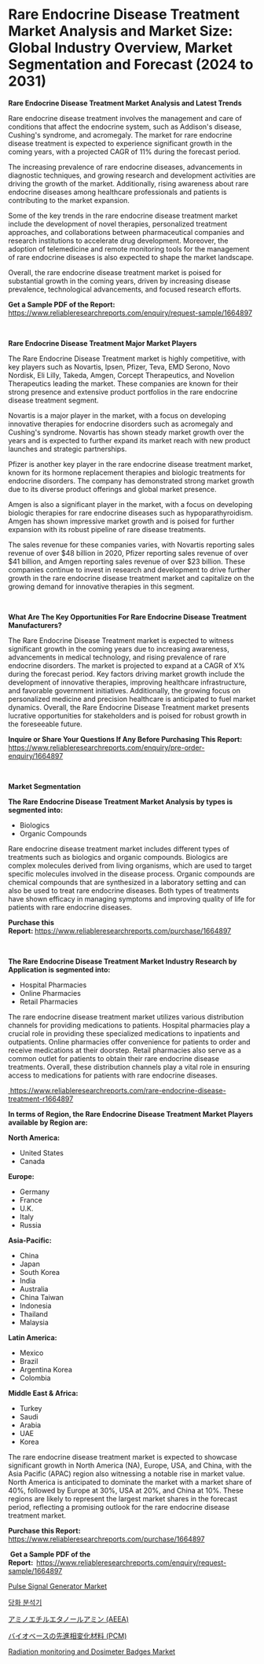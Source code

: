 <p><h1>Rare Endocrine Disease Treatment Market Analysis and Market Size: Global Industry Overview, Market Segmentation and Forecast (2024 to 2031)</h1></p><p><strong>Rare Endocrine Disease Treatment Market Analysis and Latest Trends</strong></p>
<p><p>Rare endocrine disease treatment involves the management and care of conditions that affect the endocrine system, such as Addison's disease, Cushing's syndrome, and acromegaly. The market for rare endocrine disease treatment is expected to experience significant growth in the coming years, with a projected CAGR of 11% during the forecast period.</p><p>The increasing prevalence of rare endocrine diseases, advancements in diagnostic techniques, and growing research and development activities are driving the growth of the market. Additionally, rising awareness about rare endocrine diseases among healthcare professionals and patients is contributing to the market expansion.</p><p>Some of the key trends in the rare endocrine disease treatment market include the development of novel therapies, personalized treatment approaches, and collaborations between pharmaceutical companies and research institutions to accelerate drug development. Moreover, the adoption of telemedicine and remote monitoring tools for the management of rare endocrine diseases is also expected to shape the market landscape.</p><p>Overall, the rare endocrine disease treatment market is poised for substantial growth in the coming years, driven by increasing disease prevalence, technological advancements, and focused research efforts.</p></p>
<p><strong>Get a Sample PDF of the Report:&nbsp;</strong> <a href="https://www.reliableresearchreports.com/enquiry/request-sample/1664897">https://www.reliableresearchreports.com/enquiry/request-sample/1664897</a></p>
<p>&nbsp;</p>
<p><strong>Rare Endocrine Disease Treatment Major Market Players</strong></p>
<p><p>The Rare Endocrine Disease Treatment market is highly competitive, with key players such as Novartis, Ipsen, Pfizer, Teva, EMD Serono, Novo Nordisk, Eli Lilly, Takeda, Amgen, Corcept Therapeutics, and Novelion Therapeutics leading the market. These companies are known for their strong presence and extensive product portfolios in the rare endocrine disease treatment segment.</p><p>Novartis is a major player in the market, with a focus on developing innovative therapies for endocrine disorders such as acromegaly and Cushing's syndrome. Novartis has shown steady market growth over the years and is expected to further expand its market reach with new product launches and strategic partnerships.</p><p>Pfizer is another key player in the rare endocrine disease treatment market, known for its hormone replacement therapies and biologic treatments for endocrine disorders. The company has demonstrated strong market growth due to its diverse product offerings and global market presence.</p><p>Amgen is also a significant player in the market, with a focus on developing biologic therapies for rare endocrine diseases such as hypoparathyroidism. Amgen has shown impressive market growth and is poised for further expansion with its robust pipeline of rare disease treatments.</p><p>The sales revenue for these companies varies, with Novartis reporting sales revenue of over $48 billion in 2020, Pfizer reporting sales revenue of over $41 billion, and Amgen reporting sales revenue of over $23 billion. These companies continue to invest in research and development to drive further growth in the rare endocrine disease treatment market and capitalize on the growing demand for innovative therapies in this segment.</p></p>
<p>&nbsp;</p>
<p><strong>What Are The Key Opportunities For Rare Endocrine Disease Treatment Manufacturers?</strong></p>
<p><p>The Rare Endocrine Disease Treatment market is expected to witness significant growth in the coming years due to increasing awareness, advancements in medical technology, and rising prevalence of rare endocrine disorders. The market is projected to expand at a CAGR of X% during the forecast period. Key factors driving market growth include the development of innovative therapies, improving healthcare infrastructure, and favorable government initiatives. Additionally, the growing focus on personalized medicine and precision healthcare is anticipated to fuel market dynamics. Overall, the Rare Endocrine Disease Treatment market presents lucrative opportunities for stakeholders and is poised for robust growth in the foreseeable future.</p></p>
<p><strong>Inquire or Share Your Questions If Any Before Purchasing This Report:</strong> <a href="https://www.reliableresearchreports.com/enquiry/pre-order-enquiry/1664897">https://www.reliableresearchreports.com/enquiry/pre-order-enquiry/1664897</a></p>
<p>&nbsp;</p>
<p><strong>Market Segmentation</strong></p>
<p><strong>The Rare Endocrine Disease Treatment Market Analysis by types is segmented into:</strong></p>
<p><ul><li>Biologics</li><li>Organic Compounds</li></ul></p>
<p><p>Rare endocrine disease treatment market includes different types of treatments such as biologics and organic compounds. Biologics are complex molecules derived from living organisms, which are used to target specific molecules involved in the disease process. Organic compounds are chemical compounds that are synthesized in a laboratory setting and can also be used to treat rare endocrine diseases. Both types of treatments have shown efficacy in managing symptoms and improving quality of life for patients with rare endocrine diseases.</p></p>
<p><strong>Purchase this Report:&nbsp;</strong><a href="https://www.reliableresearchreports.com/purchase/1664897">https://www.reliableresearchreports.com/purchase/1664897</a></p>
<p>&nbsp;</p>
<p><strong>The Rare Endocrine Disease Treatment Market Industry Research by Application is segmented into:</strong></p>
<p><ul><li>Hospital Pharmacies</li><li>Online Pharmacies</li><li>Retail Pharmacies</li></ul></p>
<p><p>The rare endocrine disease treatment market utilizes various distribution channels for providing medications to patients. Hospital pharmacies play a crucial role in providing these specialized medications to inpatients and outpatients. Online pharmacies offer convenience for patients to order and receive medications at their doorstep. Retail pharmacies also serve as a common outlet for patients to obtain their rare endocrine disease treatments. Overall, these distribution channels play a vital role in ensuring access to medications for patients with rare endocrine diseases.</p></p>
<p><a href="https://www.reliableresearchreports.com/rare-endocrine-disease-treatment-r1664897">&nbsp;https://www.reliableresearchreports.com/rare-endocrine-disease-treatment-r1664897</a></p>
<p><strong>In terms of Region, the Rare Endocrine Disease Treatment Market Players available by Region are:</strong></p>
<p>
    <p> <strong> North America: </strong>
        <ul>
            <li>United States</li>
            <li>Canada</li>
        </ul>
        </p> 
    <p> <strong> Europe: </strong>
        <ul>
            <li>Germany</li>
            <li>France</li>
            <li>U.K.</li>
            <li>Italy</li>
            <li>Russia</li>
        </ul>
        </p> 
    <p> <strong> Asia-Pacific: </strong>
        <ul>
            <li>China</li>
            <li>Japan</li>
            <li>South Korea</li>
            <li>India</li>
            <li>Australia</li>
            <li>China Taiwan</li>
            <li>Indonesia</li>
            <li>Thailand</li>
            <li>Malaysia</li>
        </ul>
        </p> 
    <p> <strong> Latin America: </strong>
        <ul>
            <li>Mexico</li>
            <li>Brazil</li>
            <li>Argentina Korea</li>
            <li>Colombia</li>
        </ul>
        </p> 
    <p> <strong> Middle East & Africa: </strong>
        <ul>
            <li>Turkey</li>
            <li>Saudi</li>
            <li>Arabia</li>
            <li>UAE</li>
            <li>Korea</li>
        </ul>
    </p>
    </p>
<p><p>The rare endocrine disease treatment market is expected to showcase significant growth in North America (NA), Europe, USA, and China, with the Asia Pacific (APAC) region also witnessing a notable rise in market value. North America is anticipated to dominate the market with a market share of 40%, followed by Europe at 30%, USA at 20%, and China at 10%. These regions are likely to represent the largest market shares in the forecast period, reflecting a promising outlook for the rare endocrine disease treatment market.</p></p>
<p><strong>Purchase this Report: </strong><a href="https://www.reliableresearchreports.com/purchase/1664897">https://www.reliableresearchreports.com/purchase/1664897</a></p>
<p>&nbsp;<strong>Get a Sample PDF of the Report:&nbsp;&nbsp;</strong><a href="https://www.reliableresearchreports.com/enquiry/request-sample/1664897">https://www.reliableresearchreports.com/enquiry/request-sample/1664897</a></p>
<p><strong></strong></p>
<p><p><a href="https://issuu.com/reportprime-2/docs/pulse-signal-generator-market-size-2030.pptx">Pulse Signal Generator Market</a></p><p><a href="https://github.com/fredrickeglers/Market-Research-Report-List-2/blob/main/276483088517.md">당화 분석기</a></p><p><a href="https://github.com/SkylarReilly36/Market-Research-Report-List-1/blob/main/412684696921.md">アミノエチルエタノールアミン (AEEA)</a></p><p><a href="https://github.com/JaydaWisoky2014/Market-Research-Report-List-1/blob/main/601480396920.md">バイオベースの先進相変化材料 (PCM)</a></p><p><a href="https://github.com/Glendatilghmankmgz0rbhwpy/Market-Research-Report-List-2/blob/main/radiation-monitoring-and-dosimeter-badges-market.md">Radiation monitoring and Dosimeter Badges Market</a></p></p>